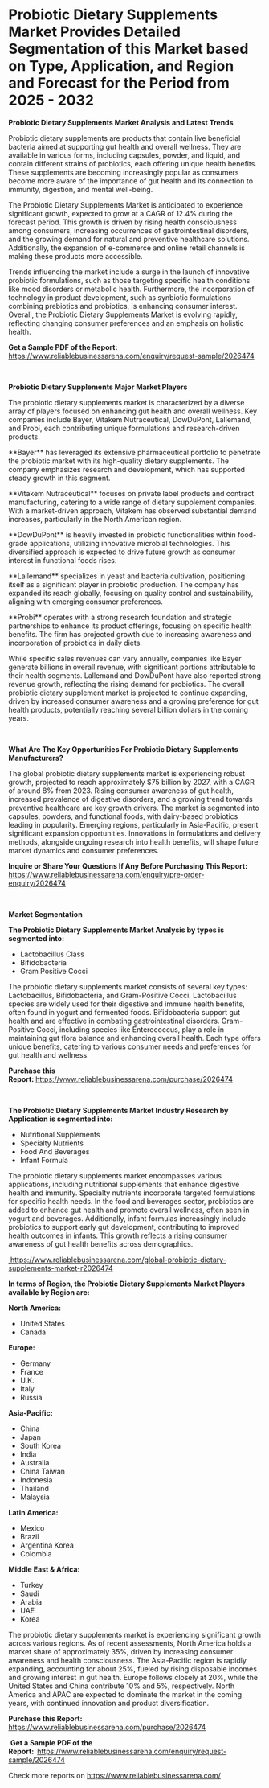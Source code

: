 <p><h1>Probiotic Dietary Supplements Market Provides Detailed Segmentation of this Market based on Type, Application, and Region and Forecast for the Period from 2025 - 2032</h1></p><p><strong>Probiotic Dietary Supplements Market Analysis and Latest Trends</strong></p>
<p><p>Probiotic dietary supplements are products that contain live beneficial bacteria aimed at supporting gut health and overall wellness. They are available in various forms, including capsules, powder, and liquid, and contain different strains of probiotics, each offering unique health benefits. These supplements are becoming increasingly popular as consumers become more aware of the importance of gut health and its connection to immunity, digestion, and mental well-being.</p><p>The Probiotic Dietary Supplements Market is anticipated to experience significant growth, expected to grow at a CAGR of 12.4% during the forecast period. This growth is driven by rising health consciousness among consumers, increasing occurrences of gastrointestinal disorders, and the growing demand for natural and preventive healthcare solutions. Additionally, the expansion of e-commerce and online retail channels is making these products more accessible.</p><p>Trends influencing the market include a surge in the launch of innovative probiotic formulations, such as those targeting specific health conditions like mood disorders or metabolic health. Furthermore, the incorporation of technology in product development, such as synbiotic formulations combining prebiotics and probiotics, is enhancing consumer interest. Overall, the Probiotic Dietary Supplements Market is evolving rapidly, reflecting changing consumer preferences and an emphasis on holistic health.</p></p>
<p><strong>Get a Sample PDF of the Report:&nbsp;</strong> <a href="https://www.reliablebusinessarena.com/enquiry/request-sample/2026474?utm_campaign=3559&utm_medium=2&utm_source=Github&utm_content=ia&utm_term=30032025&utm_id=probiotic-dietary-supplements">https://www.reliablebusinessarena.com/enquiry/request-sample/2026474</a></p>
<p>&nbsp;</p>
<p><strong>Probiotic Dietary Supplements Major Market Players</strong></p>
<p><p>The probiotic dietary supplements market is characterized by a diverse array of players focused on enhancing gut health and overall wellness. Key companies include Bayer, Vitakem Nutraceutical, DowDuPont, Lallemand, and Probi, each contributing unique formulations and research-driven products.</p><p>**Bayer** has leveraged its extensive pharmaceutical portfolio to penetrate the probiotic market with its high-quality dietary supplements. The company emphasizes research and development, which has supported steady growth in this segment.</p><p>**Vitakem Nutraceutical** focuses on private label products and contract manufacturing, catering to a wide range of dietary supplement companies. With a market-driven approach, Vitakem has observed substantial demand increases, particularly in the North American region.</p><p>**DowDuPont** is heavily invested in probiotic functionalities within food-grade applications, utilizing innovative microbial technologies. This diversified approach is expected to drive future growth as consumer interest in functional foods rises.</p><p>**Lallemand** specializes in yeast and bacteria cultivation, positioning itself as a significant player in probiotic production. The company has expanded its reach globally, focusing on quality control and sustainability, aligning with emerging consumer preferences.</p><p>**Probi** operates with a strong research foundation and strategic partnerships to enhance its product offerings, focusing on specific health benefits. The firm has projected growth due to increasing awareness and incorporation of probiotics in daily diets.</p><p>While specific sales revenues can vary annually, companies like Bayer generate billions in overall revenue, with significant portions attributable to their health segments. Lallemand and DowDuPont have also reported strong revenue growth, reflecting the rising demand for probiotics. The overall probiotic dietary supplement market is projected to continue expanding, driven by increased consumer awareness and a growing preference for gut health products, potentially reaching several billion dollars in the coming years.</p></p>
<p>&nbsp;</p>
<p><strong>What Are The Key Opportunities For Probiotic Dietary Supplements Manufacturers?</strong></p>
<p><p>The global probiotic dietary supplements market is experiencing robust growth, projected to reach approximately $75 billion by 2027, with a CAGR of around 8% from 2023. Rising consumer awareness of gut health, increased prevalence of digestive disorders, and a growing trend towards preventive healthcare are key growth drivers. The market is segmented into capsules, powders, and functional foods, with dairy-based probiotics leading in popularity. Emerging regions, particularly in Asia-Pacific, present significant expansion opportunities. Innovations in formulations and delivery methods, alongside ongoing research into health benefits, will shape future market dynamics and consumer preferences.</p></p>
<p><strong>Inquire or Share Your Questions If Any Before Purchasing This Report:</strong> <a href="https://www.reliablebusinessarena.com/enquiry/pre-order-enquiry/2026474?utm_campaign=3559&utm_medium=2&utm_source=Github&utm_content=ia&utm_term=30032025&utm_id=probiotic-dietary-supplements">https://www.reliablebusinessarena.com/enquiry/pre-order-enquiry/2026474</a></p>
<p>&nbsp;</p>
<p><strong>Market Segmentation</strong></p>
<p><strong>The Probiotic Dietary Supplements Market Analysis by types is segmented into:</strong></p>
<p><ul><li>Lactobacillus Class</li><li>Bifidobacteria</li><li>Gram Positive Cocci</li></ul></p>
<p><p>The probiotic dietary supplements market consists of several key types: Lactobacillus, Bifidobacteria, and Gram-Positive Cocci. Lactobacillus species are widely used for their digestive and immune health benefits, often found in yogurt and fermented foods. Bifidobacteria support gut health and are effective in combating gastrointestinal disorders. Gram-Positive Cocci, including species like Enterococcus, play a role in maintaining gut flora balance and enhancing overall health. Each type offers unique benefits, catering to various consumer needs and preferences for gut health and wellness.</p></p>
<p><strong>Purchase this Report:&nbsp;</strong><a href="https://www.reliablebusinessarena.com/purchase/2026474?utm_campaign=3559&utm_medium=2&utm_source=Github&utm_content=ia&utm_term=30032025&utm_id=probiotic-dietary-supplements">https://www.reliablebusinessarena.com/purchase/2026474</a></p>
<p>&nbsp;</p>
<p><strong>The Probiotic Dietary Supplements Market Industry Research by Application is segmented into:</strong></p>
<p><ul><li>Nutritional Supplements</li><li>Specialty Nutrients</li><li>Food And Beverages</li><li>Infant Formula</li></ul></p>
<p><p>The probiotic dietary supplements market encompasses various applications, including nutritional supplements that enhance digestive health and immunity. Specialty nutrients incorporate targeted formulations for specific health needs. In the food and beverages sector, probiotics are added to enhance gut health and promote overall wellness, often seen in yogurt and beverages. Additionally, infant formulas increasingly include probiotics to support early gut development, contributing to improved health outcomes in infants. This growth reflects a rising consumer awareness of gut health benefits across demographics.</p></p>
<p><a href="https://www.reliablebusinessarena.com/global-probiotic-dietary-supplements-market-r2026474?utm_campaign=3559&utm_medium=2&utm_source=Github&utm_content=ia&utm_term=30032025&utm_id=probiotic-dietary-supplements">&nbsp;https://www.reliablebusinessarena.com/global-probiotic-dietary-supplements-market-r2026474</a></p>
<p><strong>In terms of Region, the Probiotic Dietary Supplements Market Players available by Region are:</strong></p>
<p>
    <p> <strong> North America: </strong>
        <ul>
            <li>United States</li>
            <li>Canada</li>
        </ul>
        </p> 
    <p> <strong> Europe: </strong>
        <ul>
            <li>Germany</li>
            <li>France</li>
            <li>U.K.</li>
            <li>Italy</li>
            <li>Russia</li>
        </ul>
        </p> 
    <p> <strong> Asia-Pacific: </strong>
        <ul>
            <li>China</li>
            <li>Japan</li>
            <li>South Korea</li>
            <li>India</li>
            <li>Australia</li>
            <li>China Taiwan</li>
            <li>Indonesia</li>
            <li>Thailand</li>
            <li>Malaysia</li>
        </ul>
        </p> 
    <p> <strong> Latin America: </strong>
        <ul>
            <li>Mexico</li>
            <li>Brazil</li>
            <li>Argentina Korea</li>
            <li>Colombia</li>
        </ul>
        </p> 
    <p> <strong> Middle East & Africa: </strong>
        <ul>
            <li>Turkey</li>
            <li>Saudi</li>
            <li>Arabia</li>
            <li>UAE</li>
            <li>Korea</li>
        </ul>
    </p>
    </p>
<p><p>The probiotic dietary supplements market is experiencing significant growth across various regions. As of recent assessments, North America holds a market share of approximately 35%, driven by increasing consumer awareness and health consciousness. The Asia-Pacific region is rapidly expanding, accounting for about 25%, fueled by rising disposable incomes and growing interest in gut health. Europe follows closely at 20%, while the United States and China contribute 10% and 5%, respectively. North America and APAC are expected to dominate the market in the coming years, with continued innovation and product diversification.</p></p>
<p><strong>Purchase this Report: </strong><a href="https://www.reliablebusinessarena.com/purchase/2026474?utm_campaign=3559&utm_medium=2&utm_source=Github&utm_content=ia&utm_term=30032025&utm_id=probiotic-dietary-supplements">https://www.reliablebusinessarena.com/purchase/2026474</a></p>
<p>&nbsp;<strong>Get a Sample PDF of the Report:&nbsp;&nbsp;</strong><a href="https://www.reliablebusinessarena.com/enquiry/request-sample/2026474?utm_campaign=3559&utm_medium=2&utm_source=Github&utm_content=ia&utm_term=30032025&utm_id=probiotic-dietary-supplements">https://www.reliablebusinessarena.com/enquiry/request-sample/2026474</a></p>
<p><strong></strong></p>
<p>Check more reports on <a href="https://www.reliablebusinessarena.com/?utm_campaign=3559&utm_medium=2&utm_source=Github&utm_content=ia&utm_term=30032025&utm_id=probiotic-dietary-supplements">https://www.reliablebusinessarena.com/</a></p>